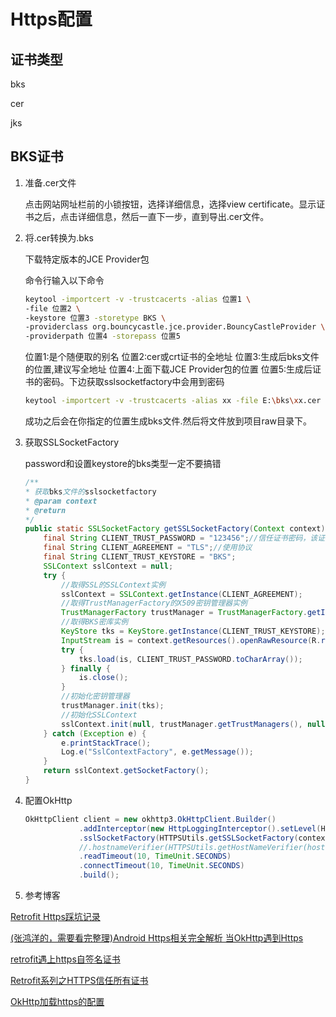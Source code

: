 # Https配置

## 证书类型

bks

cer

jks

## BKS证书

1. 准备.cer文件

    点击网站网址栏前的小锁按钮，选择详细信息，选择view certificate。显示证书之后，点击详细信息，然后一直下一步，直到导出.cer文件。

2. 将.cer转换为.bks

    下载特定版本的JCE Provider包

    命令行输入以下命令

    ```bash
    keytool -importcert -v -trustcacerts -alias 位置1 \
    -file 位置2 \
    -keystore 位置3 -storetype BKS \
    -providerclass org.bouncycastle.jce.provider.BouncyCastleProvider \
    -providerpath 位置4 -storepass 位置5
    ```

    位置1:是个随便取的别名
    位置2:cer或crt证书的全地址
    位置3:生成后bks文件的位置,建议写全地址
    位置4:上面下载JCE Provider包的位置
    位置5:生成后证书的密码。下边获取sslsocketfactory中会用到密码

    ```bash
    keytool -importcert -v -trustcacerts -alias xx -file E:\bks\xx.cer -keystore E:\bks\xx.bks -storetype BKS -providerclass org.bouncycastle.jce.provider.BouncyCastleProvider -providerpath E:\bks\bcprov-jdk15on-146.jar -storepass xxxxxx
    ```

    成功之后会在你指定的位置生成bks文件.然后将文件放到项目raw目录下。

3. 获取SSLSocketFactory

    password和设置keystore的bks类型一定不要搞错

    ```java
    /**
    * 获取bks文件的sslsocketfactory
    * @param context
    * @return
    */
    public static SSLSocketFactory getSSLSocketFactory(Context context) {
        final String CLIENT_TRUST_PASSWORD = "123456";//信任证书密码，该证书默认密码是123456
        final String CLIENT_AGREEMENT = "TLS";//使用协议
        final String CLIENT_TRUST_KEYSTORE = "BKS";
        SSLContext sslContext = null;
        try {
            //取得SSL的SSLContext实例
            sslContext = SSLContext.getInstance(CLIENT_AGREEMENT);
            //取得TrustManagerFactory的X509密钥管理器实例
            TrustManagerFactory trustManager = TrustManagerFactory.getInstance(TrustManagerFactory.getDefaultAlgorithm());
            //取得BKS密库实例
            KeyStore tks = KeyStore.getInstance(CLIENT_TRUST_KEYSTORE);
            InputStream is = context.getResources().openRawResource(R.raw.traint);
            try {
                tks.load(is, CLIENT_TRUST_PASSWORD.toCharArray());
            } finally {
                is.close();
            }
            //初始化密钥管理器
            trustManager.init(tks);
            //初始化SSLContext
            sslContext.init(null, trustManager.getTrustManagers(), null);
        } catch (Exception e) {
            e.printStackTrace();
            Log.e("SslContextFactory", e.getMessage());
        }
        return sslContext.getSocketFactory();
    }
    ```

4. 配置OkHttp

    ```java
    OkHttpClient client = new okhttp3.OkHttpClient.Builder()
                .addInterceptor(new HttpLoggingInterceptor().setLevel(HttpLoggingInterceptor.Level.BODY))
                .sslSocketFactory(HTTPSUtils.getSSLSocketFactory(context))
                //.hostnameVerifier(HTTPSUtils.getHostNameVerifier(hostUrls))
                .readTimeout(10, TimeUnit.SECONDS)
                .connectTimeout(10, TimeUnit.SECONDS)
                .build();
    ```

5. 参考博客

[Retrofit Https踩坑记录](https://www.jianshu.com/p/41bb549317ff)

[(张鸿洋的，需要看完整理)Android Https相关完全解析 当OkHttp遇到Https](https://blog.csdn.net/lmj623565791/article/details/48129405)

[retrofit遇上https自签名证书](https://blog.csdn.net/u013768203/article/details/72874242)

[Retrofit系列之HTTPS信任所有证书](https://www.jianshu.com/p/a9f425594349)

[OkHttp加载https的配置](https://www.jianshu.com/p/c146ea1fc1ca)